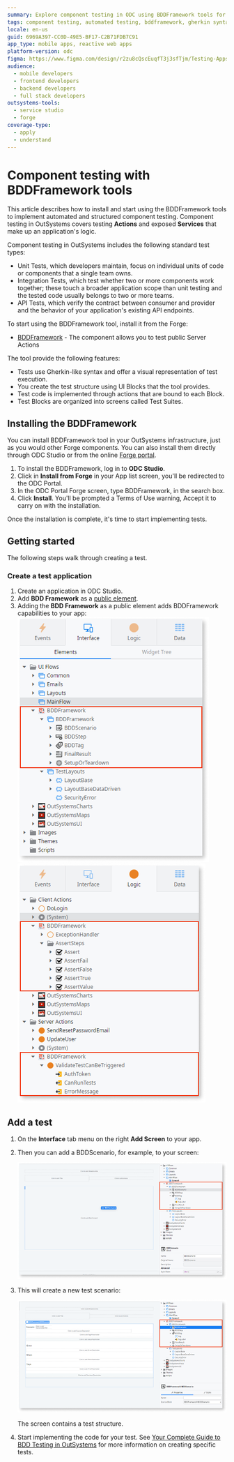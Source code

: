 ```yaml
---
summary: Explore component testing in ODC using BDDFramework tools for automated testing of Actions and Services.
tags: component testing, automated testing, bddframework, gherkin syntax, api testing
locale: en-us
guid: 6969A397-CC0D-49E5-BF17-C2B71FDB7C91
app_type: mobile apps, reactive web apps
platform-version: odc
figma: https://www.figma.com/design/r2zu8cQscEuqfT3j3sfTjm/Testing-Apps?node-id=4601-233
audience:
  - mobile developers
  - frontend developers
  - backend developers
  - full stack developers
outsystems-tools:
  - service studio
  - forge
coverage-type:
  - apply
  - understand
---
```


# Component testing with BDDFramework tools

This article describes how to install and start using the BDDFramework tools to implement automated and structured component testing. Component testing in OutSystems covers testing **Actions** and exposed **Services** that make up an application's logic.

Component testing in OutSystems includes the following standard test types:

* Unit Tests, which developers maintain, focus on individual units of code or components that a single team owns.
* Integration Tests, which test whether two or more components work together; these touch a broader application scope than unit testing and the tested code usually belongs to two or more teams.
* API Tests, which verify the contract between consumer and provider and the behavior of your application's existing API endpoints.

To start using the BDDFramework tool, install it from the Forge:

* [BDDFramework](https://www.outsystems.com/forge/component-overview/15745/bdd-framework-odc) - The component allows you to test public Server Actions

The tool provide the following features:

* Tests use Gherkin-like syntax and offer a visual representation of test execution.
* You create the test structure using UI Blocks that the tool provides.
* Test code is implemented through actions that are bound to each Block.
* Test Blocks are organized into screens called Test Suites.

## Installing the BDDFramework

You can install BDDFramework tool in your OutSystems infrastructure, just as you would other Forge components. You can also install them directly through ODC Studio or from the online [Forge portal](https://www.outsystems.com/forge/).

1. To install the BDDFramework, log in to **ODC Studio**.
1. Click in **Install from Forge** in your App list screen, you'll be redirected to the ODC Portal.
1. In the ODC Portal Forge screen, type BDDFramework, in the search box.
1. Click **Install**. You'll be prompted a Terms of Use warning, Accept it to carry on with the installation.

Once the installation is complete, it's time to start implementing tests.

## Getting started

The following steps walk through creating a test.

### Create a test application

1. Create an application in ODC Studio.
1. Add **BDD Framework** as a [public element](../building-apps/libraries/use-public-elements.md).
1. Adding the **BDD Framework** as a public element adds BDDFramework capabilities to your app:
  ![ODC Studio interface showing the addition of BDD Framework as a public element.](./images/bdd-framework-1-odcs.png "Adding BDD Framework as a public element")
  ![ODC Studio interface displaying BDD Framework capabilities added to the app.](./images/bdd-framework-2-odcs.png "BDD Framework capabilities added")

## Add a test

1. On the **Interface** tab menu on the right **Add Screen** to your app.

1. Then you can add a BDDScenario, for example, to your screen:

    ![Menu in ODC Studio with an option to add a new BDD Element to an app.](images/bdd-framework-3-odcs.png "Adding a BDD Scenario to a Screen")

1. This will create a new test scenario:
 
    ![ODC Studio screen with BDD Framework scenario showing the test structure.](images/bdd-framework-4-odcs.png "New scenario added")

    The screen contains a test structure.

1. Start implementing the code for your test. 
  See [Your Complete Guide to BDD Testing in OutSystems](https://www.outsystems.com/blog/posts/bdd-testing/) for more information on creating specific tests.
 